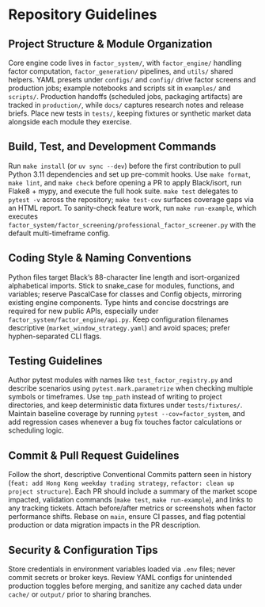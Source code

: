 # Repository Guidelines

## Project Structure & Module Organization
Core engine code lives in `factor_system/`, with `factor_engine/` handling factor computation, `factor_generation/` pipelines, and `utils/` shared helpers. YAML presets under `configs/` and `config/` drive factor screens and production jobs; example notebooks and scripts sit in `examples/` and `scripts/`. Production handoffs (scheduled jobs, packaging artifacts) are tracked in `production/`, while `docs/` captures research notes and release briefs. Place new tests in `tests/`, keeping fixtures or synthetic market data alongside each module they exercise.

## Build, Test, and Development Commands
Run `make install` (or `uv sync --dev`) before the first contribution to pull Python 3.11 dependencies and set up pre-commit hooks. Use `make format`, `make lint`, and `make check` before opening a PR to apply Black/isort, run Flake8 + mypy, and execute the full hook suite. `make test` delegates to `pytest -v` across the repository; `make test-cov` surfaces coverage gaps via an HTML report. To sanity-check feature work, run `make run-example`, which executes `factor_system/factor_screening/professional_factor_screener.py` with the default multi-timeframe config.

## Coding Style & Naming Conventions
Python files target Black’s 88-character line length and isort-organized alphabetical imports. Stick to snake_case for modules, functions, and variables; reserve PascalCase for classes and Config objects, mirroring existing engine components. Type hints and concise docstrings are required for new public APIs, especially under `factor_system/factor_engine/api.py`. Keep configuration filenames descriptive (`market_window_strategy.yaml`) and avoid spaces; prefer hyphen-separated CLI flags.

## Testing Guidelines
Author pytest modules with names like `test_factor_registry.py` and describe scenarios using `pytest.mark.parametrize` when checking multiple symbols or timeframes. Use `tmp_path` instead of writing to project directories, and keep deterministic data fixtures under `tests/fixtures/`. Maintain baseline coverage by running `pytest --cov=factor_system`, and add regression cases whenever a bug fix touches factor calculations or scheduling logic.

## Commit & Pull Request Guidelines
Follow the short, descriptive Conventional Commits pattern seen in history (`feat: add Hong Kong weekday trading strategy`, `refactor: clean up project structure`). Each PR should include a summary of the market scope impacted, validation commands (`make test`, `make run-example`), and links to any tracking tickets. Attach before/after metrics or screenshots when factor performance shifts. Rebase on `main`, ensure CI passes, and flag potential production or data migration impacts in the PR description.

## Security & Configuration Tips
Store credentials in environment variables loaded via `.env` files; never commit secrets or broker keys. Review YAML configs for unintended production toggles before merging, and sanitize any cached data under `cache/` or `output/` prior to sharing branches.
